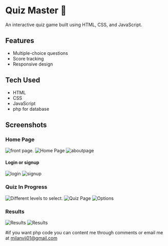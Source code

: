 # Quiz Master 🎯

An interactive quiz game built using HTML, CSS, and JavaScript.

## Features
- Multiple-choice questions
- Score tracking
- Responsive design

## Tech Used
- HTML
- CSS
- JavaScript
- php for database

## Screenshots

### Home Page
![front page](frontpage.png).
![Home Page](home.png)
![aboutpage](about.png)

#### Login or signup
![login](login.png)
![signup](signup.png)

### Quiz In Progress
![Different levels to select](levels.png).
![Quiz Page](correct.png)
![Options](level.png)

### Results
![Results](score.png)
![Results](totalscore.png)

  #if you want php code you can content me through comments or email me at milanvij01@gmail.com
